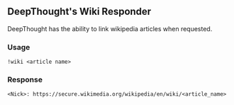 ## DeepThought's Wiki Responder

DeepThought has the ability to link wikipedia articles when requested.

### Usage

    !wiki <article name>

### Response

    <Nick>: https://secure.wikimedia.org/wikipedia/en/wiki/<article_name>
